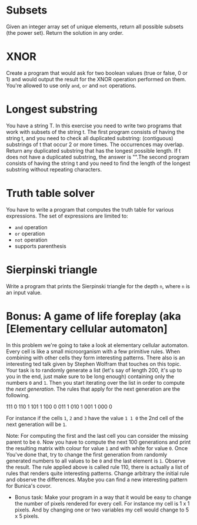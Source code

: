 # Subsets
Given an integer array set of unique elements, return all possible subsets (the power set).
Return the solution in any order.

# XNOR
Create a program that would ask for two boolean values (true or false, 0 or 1) and would output the result for the XNOR operation performed on them.
You're allowed to use only `and`, `or` and `not` operations.

# Longest substring
You have a string T. In this exercise you need to write two programs that work with subsets of the string t. The first program consists of having the string t, and you need to check all duplicated substring: (contiguous) substrings of t that occur 2 or more times. The occurrences may overlap. Return any duplicated substring that has the longest possible length. If t does not have a duplicated substring, the answer is "".The second program consists of having the string t and you need to find the length of the longest substring without repeating characters.

# Truth table solver
You have to write a program that computes the truth table for various expressions. The set of expressions are limited to:
- `and` operation
- `or` operation
- `not` operation
- supports parenthesis

# Sierpinski triangle
Write a program that prints the Sierpinski triangle for the depth `n`, where `n` is an input value.

# Bonus: A game of life foreplay (aka [Elementary cellular automaton]
In this problem we're going to take a look at elementary cellular automaton. Every cell is like a small microorganism with a few primitive rules. When combining with other cells they form interesting patterns. There also is an interesting ted talk  given by Stephen Wolfram that touches on this topic.
Your task is to randomly generate a list (let's say of length 200, it's up to you in the end, just make sure to be long enough) containing only the numbers `0` and `1`. Then you start iterating over the list in order to compute the *next generation*. The rules that apply for the next generation are the following. 

111 0
110 1
101 1
100 0
011 1
010 1
001 1
000 0


For instance if the cells `1`, `2` and `3` have the value `1 1 0` the 2nd cell of the next generation will be  `1`.
 
Note:
For computing the first and the last cell you can consider the missing parent to be `0`.
Now you have to compute the next 100 generations and print the resulting matrix with colour for value `1` and with white for value `0`. Once You've done that, try to change the first generation from randomly generated numbers to all values to be `0` and the last element is `1`. Observe the result. 
The rule applied above is called rule 110, there is actually a list of rules that renders quite interesting patterns.
Change arbitrary the initial rule and observe the differences.
Maybe you can find a new interesting pattern for Bunica's covor.
 - Bonus task:
Make your program in a way that it would be easy to change the number of pixels rendered for every cell. For instance my cell is 1 x 1 pixels. And by changing one or two variables my cell would change to 5 x 5 pixels.
